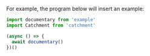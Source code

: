 
For example, the program below will insert an example:

```js
import documentary from 'example'
import Catchment from 'catchment'

(async () => {
  await documentary()
})()
```
